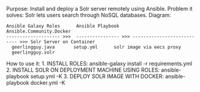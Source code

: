 Purpose: Install and deploy a Solr server remotely using Ansible.
Problem it solves: Solr lets users search through NoSQL databases.
Diagram:
	
	Ansible Galaxy Roles	  Ansible Playbook      Ansible.Community.Docker
	-------------------- >>>  ---------------- >>> --------------------------- >>> Solr Server on Container
	  geerlingguy.java	     setup.yml		solr image via eecs proxy 			    
	  geerlingguy.solr			

How to use it:
	1. INSTALL ROLES: ansible-galaxy install -r requirements.yml
	2. INSTALL SOLR ON DEPLOYMENT MACHINE USING ROLES: ansible-playbook setup.yml -K
	3. DEPLOY SOLR IMAGE WITH DOCKER: ansible-playbook docker.yml -K


